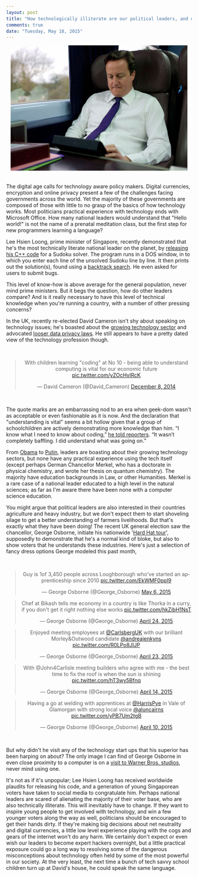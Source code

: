```yaml
---
layout: post
title: "How technologically illiterate are our political leaders, and does it matter?"
comments: true
date: "Tuesday, May 18, 2015"
---
```


<center>
<img src="/assets/David-Cameron-008.jpg">
</center>
<br>


The digital age calls for technology aware policy makers. Digital currencies, encryption and online privacy present a few of the challenges facing governments across the world. Yet the majority of these governments are composed of those with little to no grasp of the basics of how technology works. Most politicians practical experience with technology ends with Microsoft Office. How many national leaders would understand that "Hello world!" is not the name of a prenatal meditation class, but the first step for new programmers learning a  language?

Lee Hsien Loong, prime minister of Singapore, recently demonstrated that he's the most technically literate national leader on the planet, by [releasing his C++ code](https://www.facebook.com/leehsienloong/photos/a.344710778924968.83425.125845680811480/905828379479869/) for a Sudoku solver. The program runs in a DOS window, in to which you enter each line of the unsolved Sudoku line by line. It then prints out the solution(s), found using a [backtrack search](http://en.wikipedia.org/wiki/Backtracking). He even asked for users to submit bugs.

This level of know-how is above average for the general population, never mind prime ministers. But it begs the question, how do other leaders compare? And is it really necessary to have this level of technical knowledge when you're running a country, with a number of other pressing concerns?

In the UK, recently re-elected David Cameron isn't shy about speaking on technology issues; he's boasted about the [growing technology sector](https://www.gov.uk/government/news/tech-nation-prime-minister-and-chancellor-welcome-launch) and advocated [looser data privacy laws](http://www.bbc.co.uk/news/uk-politics-30778424). He still appears to have a pretty dated view of the technology profession though.


<br>
<center>
<blockquote class="twitter-tweet" lang="en"><p lang="en" dir="ltr">With children learning &quot;coding&quot; at No 10 - being able to understand computing is vital for our economic future <a href="http://t.co/yZOcHvIRcK">pic.twitter.com/yZOcHvIRcK</a></p>&mdash; David Cameron (@David_Cameron) <a href="https://twitter.com/David_Cameron/status/541882168616943617">December 8, 2014</a></blockquote>
<script async src="//platform.twitter.com/widgets.js" charset="utf-8"></script>
</center>
<br>

The quote marks are an embarrassing nod to an era when geek-dom wasn't as acceptable or even fashionable as it is now. And the declaration that "understanding is vital" seems a bit hollow given that a group of schoolchildren are actively demonstrating more knowledge than him. “I know what I need to know about coding,” [he told reporters](http://www.redonline.co.uk/red-women/blogs/David-Cameron-hour-of-code-computer-coding-schools). “It wasn’t completely baffling. I did understand what was going on.”

From [Obama](https://www.youtube.com/watch?v=6XvmhE1J9PY) to [Putin](http://blogs.ft.com/beyond-brics/2012/01/30/guest-post-by-vladimir-putin-russia-needs-more-technology-and-less-corruption/), leaders are boasting about their growing technology sectors, but none have any practical experience using the tech itself (except perhaps German Chancellor Merkel, who has a doctorate in physical chemistry, and wrote her thesis on quantum chemistry). The majority have education backgrounds in Law, or other Humanities. Merkel is a rare case of a national leader educated to a high level in the natural sciences; as far as I'm aware there have been none with a computer science education.

You might argue that political leaders are also interested in their countries agriculture and heavy industry, but we don't expect them to start shoveling silage to get a better understanding of farmers livelihoods. But that's exactly what they have been doing! The recent UK general election saw the chancellor, George Osborne, initiate his nationwide '[Hard Hat tour](http://www.ft.com/cms/s/0/fbbc28de-0a69-11e4-ac2a-00144feabdc0.html#axzz3axPQEFyJ)', supposedly to demonstrate that he's a normal kind of bloke, but also to show voters that he understands these industries. Here's just a selection of fancy dress options George modeled this past month,

<br>
<center>
<blockquote class="twitter-tweet" lang="en"><p lang="en" dir="ltr">Guy is 1of 3,450 people across Loughborough who&#39;ve started an apprenticeship since 2010 <a href="http://t.co/EkWMF0ppI9">pic.twitter.com/EkWMF0ppI9</a></p>&mdash; George Osborne (@George_Osborne) <a href="https://twitter.com/George_Osborne/status/595845731635855360">May 6, 2015</a></blockquote>
<script async src="//platform.twitter.com/widgets.js" charset="utf-8"></script>

<blockquote class="twitter-tweet" lang="en"><p lang="en" dir="ltr">Chef at Bikash tells me economy in a country is like Thorka in a curry, if you don&#39;t get it right nothing else works <a href="http://t.co/hkZibH1NsT">pic.twitter.com/hkZibH1NsT</a></p>&mdash; George Osborne (@George_Osborne) <a href="https://twitter.com/George_Osborne/status/591610301528834048">April 24, 2015</a></blockquote>
<script async src="//platform.twitter.com/widgets.js" charset="utf-8"></script>

<blockquote class="twitter-tweet" lang="en"><p lang="en" dir="ltr">Enjoyed meeting employees at <a href="https://twitter.com/CarlsbergUK">@CarlsbergUK</a> with our brilliant Morley&amp;Outwood candidate <a href="https://twitter.com/andreajenkyns">@andreajenkyns</a> <a href="http://t.co/R0LPo8JIJP">pic.twitter.com/R0LPo8JIJP</a></p>&mdash; George Osborne (@George_Osborne) <a href="https://twitter.com/George_Osborne/status/591234371237085185">April 23, 2015</a></blockquote>
<script async src="//platform.twitter.com/widgets.js" charset="utf-8"></script>

<blockquote class="twitter-tweet" lang="en"><p lang="en" dir="ltr">With @John4Carlisle meeting builders who agree with me - the best time to fix the roof is when the sun is shining <a href="http://t.co/hT3wy5Bfnq">pic.twitter.com/hT3wy5Bfnq</a></p>&mdash; George Osborne (@George_Osborne) <a href="https://twitter.com/George_Osborne/status/588044113351725056">April 14, 2015</a></blockquote>
<script async src="//platform.twitter.com/widgets.js" charset="utf-8"></script>

<blockquote class="twitter-tweet" lang="en"><p lang="en" dir="ltr">Having a go at welding with apprentices at <a href="https://twitter.com/HarrisPye">@HarrisPye</a> in Vale of Glamorgan with strong local voice <a href="https://twitter.com/AlunCairns">@aluncairns</a> <a href="http://t.co/yPB7Um2tgB">pic.twitter.com/yPB7Um2tgB</a></p>&mdash; George Osborne (@George_Osborne) <a href="https://twitter.com/George_Osborne/status/586481813973008385">April 10, 2015</a></blockquote>
<script async src="//platform.twitter.com/widgets.js" charset="utf-8"></script>
</center>
<br>

But why didn't he visit any of the technology start ups that his superior has been harping on about? The only image I can find of George Osborne in even close proximity to a computer is on a [visit to Warner Bros. studios](https://twitter.com/George_Osborne/status/591957094674358272), never mind using one.

It's not as if it's unpopular; Lee Hsien Loong has received worldwide plaudits for releasing his code, and a generation of young Singaporean voters have taken to social media to congratulate him. Perhaps national leaders are scared of alienating the majority of their voter base, who are also technically illiterate. This will inevitably have to change. If they want to inspire young people to get involved with technology, and win a few younger voters along the way as well, politicians should be encouraged to get their hands dirty. If they're making big decisions about net neutrality and digital currencies, a little low level experience playing with the cogs and gears of the internet won't do any harm. We certainly don't expect or even wish our leaders to become expert hackers overnight, but a little practical exposure could go a long way to resolving some of the dangerous misconceptions about technology often held by some of the most powerful in our society. At the very least, the next time a bunch of tech savvy school children turn up at David's house, he could speak the same language.

